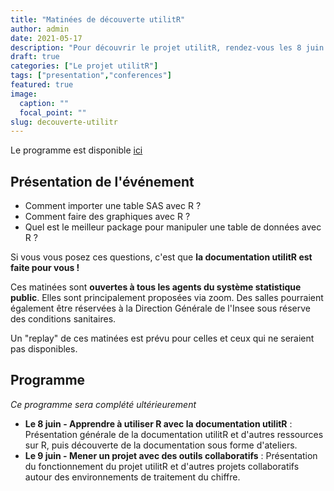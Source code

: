 ```yaml
---
title: "Matinées de découverte utilitR"
author: admin
date: 2021-05-17
description: "Pour découvrir le projet utilitR, rendez-vous les 8 juin et 9 juin 2021 de 10h à 12h30"
draft: true
categories: ["Le projet utilitR"]
tags: ["presentation","conferences"]
featured: true
image:
  caption: ""
  focal_point: ""
slug: decouverte-utilitr
---
```


Le programme est disponible [ici](/conferences/decouverte-utilitr/)


## Présentation de l'événement

* Comment importer une table SAS avec R ?
* Comment faire des graphiques avec R ? 
* Quel est le meilleur package pour manipuler une table de données avec R ?

Si vous vous posez ces questions, c'est que **la documentation utilitR est faite pour vous !**

Ces matinées sont **ouvertes à tous les agents du système statistique public**. Elles sont principalement proposées via zoom. Des salles pourraient également être réservées à la Direction Générale de l'Insee sous réserve des conditions sanitaires.

Un "replay" de ces matinées est prévu pour celles et ceux qui ne seraient pas disponibles.

## Programme

*Ce programme sera complété ultérieurement*

* __Le 8 juin - Apprendre à utiliser R avec la documentation utilitR__ : Présentation générale de la documentation utilitR et d'autres ressources sur R, puis découverte de la documentation sous forme d'ateliers.
* __Le 9 juin - Mener un projet avec des outils collaboratifs__ : Présentation du fonctionnement du projet utilitR et d'autres projets collaboratifs autour des environnements de traitement du chiffre.



